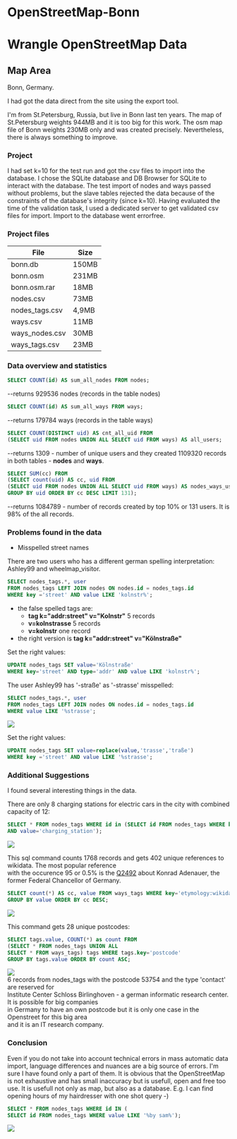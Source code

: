 # OpenStreetMap-Bonn
# Wrangle OpenStreetMap Data

## Map Area 

Bonn, Germany.

I had got the data direct from the site using the export tool.

I'm from St.Petersburg, Russia, but live in Bonn last ten years. The map of St.Petersburg weights 944MB and it is too big for this work. The osm map file of Bonn weights 230MB only and was created precisely. 
Nevertheless, there is always something to improve.

### Project

I had set k=10 for the test run and got the csv files to import into the database. I chose the SQLite database and DB Browser for SQLite to interact with the database. The test import of nodes and ways passed without problems, but the slave tables rejected the data because of the constraints of the database's integrity (since k=10).
Having evaluated the time of the validation task, I used a dedicated server to get validated csv files for import. Import to the database went errorfree.


### Project files

File | Size
--- | ---
bonn.db | 150MB
bonn.osm | 231MB
bonn.osm.rar | 18MB
nodes.csv | 73MB
nodes_tags.csv | 4,9MB
ways.csv | 11MB
ways_nodes.csv | 30MB
ways_tags.csv | 23MB

### Data overview and statistics
```sql
SELECT COUNT(id) AS sum_all_nodes FROM nodes;
```
--returns 929536 nodes (records in the table nodes)  

```sql
SELECT COUNT(id) AS sum_all_ways FROM ways;
```
--returns 179784 ways (records in the table ways)  

```sql
SELECT COUNT(DISTINCT uid) AS cnt_all_uid FROM
(SELECT uid FROM nodes UNION ALL SELECT uid FROM ways) AS all_users;
```
--returns 1309 - number of unique users and they created 1109320 records in both tables - **nodes** and **ways**.  

```sql
SELECT SUM(cc) FROM
(SELECT count(uid) AS cc, uid FROM
(SELECT uid FROM nodes UNION ALL SELECT uid FROM ways) AS nodes_ways_users
GROUP BY uid ORDER BY cc DESC LIMIT 131);
```
--returns 1084789 - number of records created by top 10% or 131 users. It is 98% of the all records.  



### Problems found in the data

- Misspelled street names

There are two users who has a different german spelling interpretation: Ashley99 and wheelmap_visitor.  
```sql
SELECT nodes_tags.*, user
FROM nodes_tags LEFT JOIN nodes ON nodes.id = nodes_tags.id
WHERE key ='street' AND value LIKE 'kolnstr%';
```
- the false spelled tags are:  
  - **tag k="addr:street" v="Kolnstr"** 5 records  
  - **v=kolnstrasse** 5 records  
  - **v=kolnstr**  one record  
- the right version is **tag k="addr:street" v="Kölnstraße"**

Set the right values:
```sql
UPDATE nodes_tags SET value='Kölnstraße'
WHERE key='street' AND type='addr' AND value LIKE 'kolnstr%';
```

The user Ashley99 has '-straße' as '-strasse' misspelled:  
```sql
SELECT nodes_tags.*, user
FROM nodes_tags LEFT JOIN nodes ON nodes.id = nodes_tags.id
WHERE value LIKE '%strasse';
```
![](https://user-images.githubusercontent.com/33815535/33530962-099f8286-d887-11e7-83d3-74fa8e0b8edd.JPG)

Set the right values:
```sql
UPDATE nodes_tags SET value=replace(value,'trasse','traße')
WHERE key ='street' AND value LIKE '%strasse';
```

### Additional Suggestions

I found several interesting things in the data.

There are only 8 charging stations for electric cars in the city with combined capacity of 12:
```sql
SELECT * FROM nodes_tags WHERE id in (SELECT id FROM nodes_tags WHERE key ='amenity'
AND value='charging_station');
```
![](https://user-images.githubusercontent.com/33815535/33530959-08f6b7b4-d887-11e7-9e7e-65567c9e41d1.JPG)

This sql command counts 1768 records and gets 402 unique references to wikidata. The most popular reference  
with the occurence 95 or 0.5% is the [Q2492](https://www.wikidata.org/wiki/Q2492) about Konrad Adenauer, the former Federal Chancellor of Germany.
```sql
SELECT count(*) AS cc, value FROM ways_tags WHERE key='etymology:wikidata'
GROUP BY value ORDER BY cc DESC;
```
![](https://user-images.githubusercontent.com/33815535/33530960-095572ae-d887-11e7-915d-6b0cb429111d.JPG)

This command gets 28 unique postcodes:
```sql
SELECT tags.value, COUNT(*) as count FROM
(SELECT * FROM nodes_tags UNION ALL
SELECT * FROM ways_tags) tags WHERE tags.key='postcode'
GROUP BY tags.value ORDER BY count ASC;
```
![](https://user-images.githubusercontent.com/33815535/33530961-0974f2dc-d887-11e7-9059-c34a344f62fe.JPG)  
6 records from nodes_tags with the postcode 53754 and the type 'contact' are reserved for  
Institute Center Schloss Birlinghoven - a german informatic research center. It is possible for big companies  
in Germany to have an own postcode but it is only one case in the Openstreet for this big area  
and it is an IT research company.

### Conclusion
Even if you do not take into account technical errors in mass automatic data import, language differences and nuances are a big source of errors. I'm sure I have found only a part of them.
It is obvious that the OpenStreetMap is not exhaustive and has small inaccuracy but is usefull, open and free too use. It is usefull not only as map, but also as a database. E.g. I can find opening hours of my hairdresser with one shot query -)
```sql
SELECT * FROM nodes_tags WHERE id IN (
SELECT id FROM nodes_tags WHERE value LIKE '%by sam%');
```
![](https://user-images.githubusercontent.com/33815535/33530958-08a59bcc-d887-11e7-9e9f-4e6e2f20b800.JPG)
